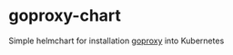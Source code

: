# goproxy-chart
Simple helmchart for installation [goproxy](https://github.com/goproxy/goproxy) into Kubernetes
